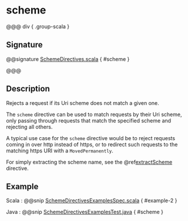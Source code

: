 # scheme

@@@ div { .group-scala }

## Signature

@@signature [SchemeDirectives.scala]($akka-http$/akka-http/src/main/scala/akka/http/scaladsl/server/directives/SchemeDirectives.scala) { #scheme }

@@@

## Description

Rejects a request if its Uri scheme does not match a given one.

The `scheme` directive can be used to match requests by their Uri scheme, only passing
through requests that match the specified scheme and rejecting all others.

A typical use case for the `scheme` directive would be to reject requests coming in over
http instead of https, or to redirect such requests to the matching https URI with a
`MovedPermanently`.

For simply extracting the scheme name, see the @ref[extractScheme](extractScheme.md) directive.

## Example

Scala
:  @@snip [SchemeDirectivesExamplesSpec.scala]($test$/scala/docs/http/scaladsl/server/directives/SchemeDirectivesExamplesSpec.scala) { #example-2 }

Java
:  @@snip [SchemeDirectivesExamplesTest.java]($test$/java/docs/http/javadsl/server/directives/SchemeDirectivesExamplesTest.java) { #scheme }
